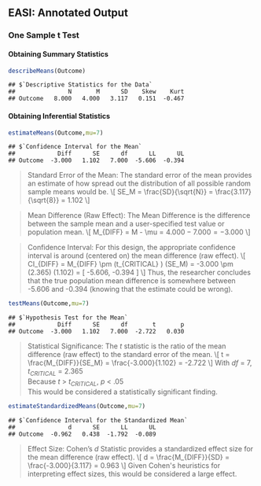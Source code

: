 
## EASI: Annotated Output

### One Sample t Test

#### Obtaining Summary Statistics

```r
describeMeans(Outcome)
```

```
## $`Descriptive Statistics for the Data`
##               N       M      SD    Skew    Kurt
## Outcome   8.000   4.000   3.117   0.151  -0.467
```

#### Obtaining Inferential Statistics

```r
estimateMeans(Outcome,mu=7)
```

```
## $`Confidence Interval for the Mean`
##            Diff      SE      df      LL      UL
## Outcome  -3.000   1.102   7.000  -5.606  -0.394
```

> Standard Error of the Mean: The standard error of the mean provides an estimate of how spread out the distribution of all possible random sample means would be.
> \\[ SE_M = \frac{SD}{\sqrt{N}} = \frac{3.117}{\sqrt{8}} = 1.102 \\]

> Mean Difference (Raw Effect): The Mean Difference is the difference between the sample mean and a user-specified test value or population mean.
> \\[ M_{DIFF} = M - \mu = 4.000 − 7.000 = −3.000 \\]

> Confidence Interval: For this design, the appropriate confidence interval is around (centered on) the mean difference (raw effect).
> \\[ CI_{DIFF} = M_{DIFF} \pm (t_{CRITICAL} ) (SE_M) = -3.000 \pm (2.365) (1.102) = [ -5.606, -0.394 ] \\]
> Thus, the researcher concludes that the true population mean difference is somewhere between -5.606 and -0.394 (knowing that the estimate could be wrong).

```r
testMeans(Outcome,mu=7)
```

```
## $`Hypothesis Test for the Mean`
##            Diff      SE      df       t       p
## Outcome  -3.000   1.102   7.000  -2.722   0.030
```

> Statistical Significance: The *t* statistic is the ratio of the mean difference (raw effect) to the standard error of the mean.
> \\[ t = \frac{M_{DIFF}}{SE_M} = \frac{-3.000}{1.102} = -2.722 \\]
> With *df* = 7, *t<sub>CRITICAL</sub>* = 2.365  
> Because *t* > *t<sub>CRITICAL</sub>*, *p* < .05  
> This would be considered a statistically significant finding.

```r
estimateStandardizedMeans(Outcome,mu=7)
```

```
## $`Confidence Interval for the Standardized Mean`
##               d      SE      LL      UL
## Outcome  -0.962   0.438  -1.792  -0.089
```

> Effect Size: Cohen’s *d* Statistic provides a standardized effect size for the mean difference (raw effect).
> \\[ d = \frac{M_{DIFF}}{SD} = \frac{-3.000}{3.117} = 0.963 \\]
> Given Cohen's heuristics for interpreting effect sizes, this would be considered a large effect.
